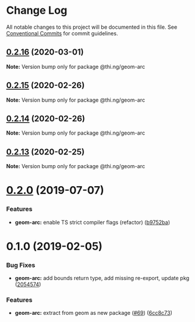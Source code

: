 # Change Log

All notable changes to this project will be documented in this file.
See [Conventional Commits](https://conventionalcommits.org) for commit guidelines.

## [0.2.16](https://github.com/thi-ng/umbrella/compare/@thi.ng/geom-arc@0.2.15...@thi.ng/geom-arc@0.2.16) (2020-03-01)

**Note:** Version bump only for package @thi.ng/geom-arc





## [0.2.15](https://github.com/thi-ng/umbrella/compare/@thi.ng/geom-arc@0.2.14...@thi.ng/geom-arc@0.2.15) (2020-02-26)

**Note:** Version bump only for package @thi.ng/geom-arc





## [0.2.14](https://github.com/thi-ng/umbrella/compare/@thi.ng/geom-arc@0.2.13...@thi.ng/geom-arc@0.2.14) (2020-02-26)

**Note:** Version bump only for package @thi.ng/geom-arc





## [0.2.13](https://github.com/thi-ng/umbrella/compare/@thi.ng/geom-arc@0.2.12...@thi.ng/geom-arc@0.2.13) (2020-02-25)

**Note:** Version bump only for package @thi.ng/geom-arc





# [0.2.0](https://github.com/thi-ng/umbrella/compare/@thi.ng/geom-arc@0.1.17...@thi.ng/geom-arc@0.2.0) (2019-07-07)

### Features

* **geom-arc:** enable TS strict compiler flags (refactor) ([b9752ba](https://github.com/thi-ng/umbrella/commit/b9752ba))

# 0.1.0 (2019-02-05)

### Bug Fixes

* **geom-arc:** add bounds return type, add missing re-export, update pkg ([2054574](https://github.com/thi-ng/umbrella/commit/2054574))

### Features

* **geom-arc:** extract from geom as new package ([#69](https://github.com/thi-ng/umbrella/issues/69)) ([6cc8c73](https://github.com/thi-ng/umbrella/commit/6cc8c73))
